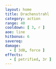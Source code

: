 ```yaml
---
layout: home
title: Drachenstrahl
category: action
range: 40
cooldown: [ 3, r ]
aoe: line
hitbonus: 6
savereq:
damage:
  - [ 3d8, force ]
effects:
  - [ petrified, 3r ]
---
```

